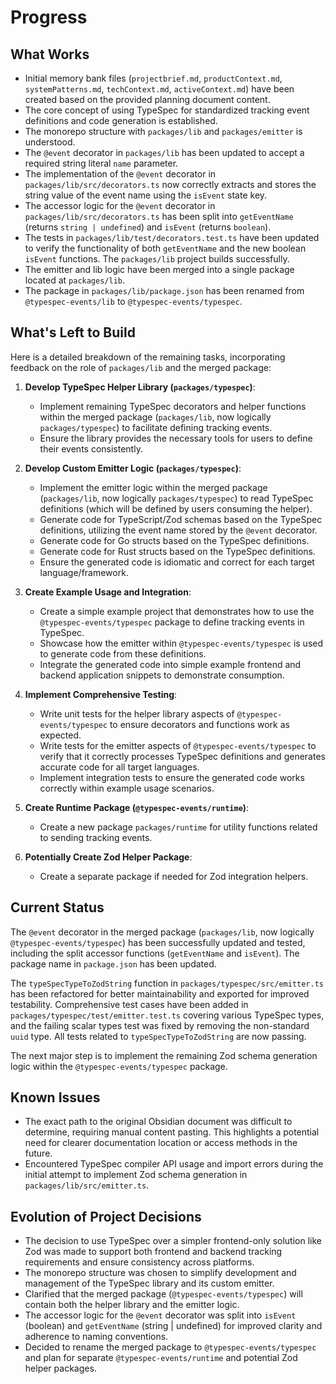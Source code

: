 # Progress

## What Works

- Initial memory bank files (`projectbrief.md`, `productContext.md`, `systemPatterns.md`, `techContext.md`, `activeContext.md`) have been created based on the provided planning document content.
- The core concept of using TypeSpec for standardized tracking event definitions and code generation is established.
- The monorepo structure with `packages/lib` and `packages/emitter` is understood.
- The `@event` decorator in `packages/lib` has been updated to accept a required string literal `name` parameter.
- The implementation of the `@event` decorator in `packages/lib/src/decorators.ts` now correctly extracts and stores the string value of the event name using the `isEvent` state key.
- The accessor logic for the `@event` decorator in `packages/lib/src/decorators.ts` has been split into `getEventName` (returns `string | undefined`) and `isEvent` (returns `boolean`).
- The tests in `packages/lib/test/decorators.test.ts` have been updated to verify the functionality of both `getEventName` and the new boolean `isEvent` functions. The `packages/lib` project builds successfully.
- The emitter and lib logic have been merged into a single package located at `packages/lib`.
- The package in `packages/lib/package.json` has been renamed from `@typespec-events/lib` to `@typespec-events/typespec`.

## What's Left to Build

Here is a detailed breakdown of the remaining tasks, incorporating feedback on the role of `packages/lib` and the merged package:

1.  **Develop TypeSpec Helper Library (`packages/typespec`)**:
    *   Implement remaining TypeSpec decorators and helper functions within the merged package (`packages/lib`, now logically `packages/typespec`) to facilitate defining tracking events.
    *   Ensure the library provides the necessary tools for users to define their events consistently.

2.  **Develop Custom Emitter Logic (`packages/typespec`)**:
    *   Implement the emitter logic within the merged package (`packages/lib`, now logically `packages/typespec`) to read TypeSpec definitions (which will be defined by users consuming the helper).
    *   Generate code for TypeScript/Zod schemas based on the TypeSpec definitions, utilizing the event name stored by the `@event` decorator.
    *   Generate code for Go structs based on the TypeSpec definitions.
    *   Generate code for Rust structs based on the TypeSpec definitions.
    *   Ensure the generated code is idiomatic and correct for each target language/framework.

3.  **Create Example Usage and Integration**:
    *   Create a simple example project that demonstrates how to use the `@typespec-events/typespec` package to define tracking events in TypeSpec.
    *   Showcase how the emitter within `@typespec-events/typespec` is used to generate code from these definitions.
    *   Integrate the generated code into simple example frontend and backend application snippets to demonstrate consumption.

4.  **Implement Comprehensive Testing**:
    *   Write unit tests for the helper library aspects of `@typespec-events/typespec` to ensure decorators and functions work as expected.
    *   Write tests for the emitter aspects of `@typespec-events/typespec` to verify that it correctly processes TypeSpec definitions and generates accurate code for all target languages.
    *   Implement integration tests to ensure the generated code works correctly within example usage scenarios.

5.  **Create Runtime Package (`@typespec-events/runtime`)**:
    *   Create a new package `packages/runtime` for utility functions related to sending tracking events.

6.  **Potentially Create Zod Helper Package**:
    *   Create a separate package if needed for Zod integration helpers.

## Current Status

The `@event` decorator in the merged package (`packages/lib`, now logically `@typespec-events/typespec`) has been successfully updated and tested, including the split accessor functions (`getEventName` and `isEvent`). The package name in `package.json` has been updated.

The `typeSpecTypeToZodString` function in `packages/typespec/src/emitter.ts` has been refactored for better maintainability and exported for improved testability. Comprehensive test cases have been added in `packages/typespec/test/emitter.test.ts` covering various TypeSpec types, and the failing scalar types test was fixed by removing the non-standard `uuid` type. All tests related to `typeSpecTypeToZodString` are now passing.

The next major step is to implement the remaining Zod schema generation logic within the `@typespec-events/typespec` package.

## Known Issues

- The exact path to the original Obsidian document was difficult to determine, requiring manual content pasting. This highlights a potential need for clearer documentation location or access methods in the future.
- Encountered TypeSpec compiler API usage and import errors during the initial attempt to implement Zod schema generation in `packages/lib/src/emitter.ts`.

## Evolution of Project Decisions

- The decision to use TypeSpec over a simpler frontend-only solution like Zod was made to support both frontend and backend tracking requirements and ensure consistency across platforms.
- The monorepo structure was chosen to simplify development and management of the TypeSpec library and its custom emitter.
- Clarified that the merged package (`@typespec-events/typespec`) will contain both the helper library and the emitter logic.
- The accessor logic for the `@event` decorator was split into `isEvent` (boolean) and `getEventName` (string | undefined) for improved clarity and adherence to naming conventions.
- Decided to rename the merged package to `@typespec-events/typespec` and plan for separate `@typespec-events/runtime` and potential Zod helper packages.
